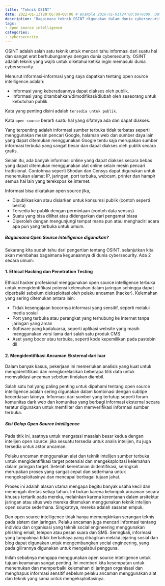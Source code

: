 ```yaml
---
title: "Teknik OSINT"
date: 2022-01-13T20:06:00+08:00 # example 2020-01-01T24:00:00+0800. Date should be the current time! you need insert it manually.
description: "Bagaimana teknik OSINT digunakan dalam dunia cybersecurity"
tags:
- open source intelligence
categories:
- cybersecurity
---
```


OSINT adalah salah satu teknik untuk mencari tahu informasi dari suatu hal dan sangat erat berhubungannya dengan dunia cybersecurity. OSINT adalah teknik yang wajib untuk diketahui ketika ingin memasuki dunia cybersecurity.

Menurut informasi-informasi yang saya dapatkan tentang open source intelligence adalah:
- Informasi yang keberadaannya dapat diakses oleh publik.
- Informasi yang ditambahkan/dimodifikasi/diubah oleh seseorang untuk kebutuhan publik.

Kata yang penting disini adalah `tersedia untuk publik`.

Kata `open source` berarti suatu hal yang sifatnya ada dan dapat diakses.

Yang terpenting adalah informasi sumber terbuka tidak terbatas seperti menggunakan mesin pencari Google, halaman web dan sumber daya lain yang dapat ditemukan menggunakan Google tentu saja merupakan sumber informasi terbuka yang sangat besar dan dapat diakses oleh publik secara gratis.

Selain itu, ada banyak informasi online yang dapat diakses secara bebas yang dapat ditemukan menggunakan alat online selain mesin pencari tradisional. Contohnya seperti Shodan dan Censys dapat digunakan untuk menemukan alamat IP, jaringan, port terbuka, webcam, printer dan hampir semua hal lain yang terekspos ke internet.

Informasi bisa dikatakan open source jika,

- Dipublikasikan atau disiarkan untuk konsumsi publik (contoh seperti berita)
- Tersedia ke publik dengan permintaan (contoh data sensus)
- Suatu yang bisa dilihat atau didengarkan dari pengamat biasa
- Diperoleh dengan mengunjungi tempat mana pun atau menghadiri acara apa pun yang terbuka untuk umum.

##### Bagaimana Open Source Intelligence digunakan?

Sekarang kita sudah tahu dari pengertian tentang OSINT, selanjutkan kita akan membahas bagaimana kegunaannya di dunia cybersecurity. Ada 2 secara umum:

#### 1. Ethical Hacking dan Penetration Testing

Ethical hacker profesional menggunakan open source intelligence terbuka untuk mengidentifikasi potensi kelemahan dalam jaringan sehingga dapat diperbaiki sebelum dieksploitasi oleh pelaku ancaman (hacker). Kelemahan yang sering ditemukan antara lain:

- Tidak kesengajaan bocornya informasi yang sensitif, seperti melalui media sosial
- Port yang terbuka atau perangkat yang terhubung ke internet tanpa jaringan yang aman
- Software yang kadaluarsa, seperti aplikasi website yang masih menggunakan versi lama dari salah satu produk CMS
- Aset yang bocor atau terbuka, seperti kode kepemilikan pada pastebin dll

#### 2. Mengidentifikasi Ancaman Eksternal dari luar

Dalam banyak kasus, pekerjaan ini memerlukan analisis yang kuat untuk mengidentifikasi dan mengkorelasikan beberapa titik data untuk memvalidasi ancaman sebelum tindakan diambil.

Salah satu hal yang paling penting untuk dipahami tentang open source intelligence adalah sering digunakan dalam kombinasi dengan subtipe kecerdasan lainnya. Informasi dari sumber yang tertutup seperti forum komunitas dark web dan komunitas yang berbagi informasi eksternal secara teratur digunakan untuk memfilter dan memverifikasi informasi sumber terbuka.

##### Sisi Gelap Open Source Intelligence

Pada titik ini, saatnya untuk mengatasi masalah besar kedua dengan intelijen open source: jika sesuatu tersedia untuk analis intelijen, itu juga tersedia untuk aktor ancaman.

Pelaku ancaman menggunakan alat dan teknik intelijen sumber terbuka untuk mengidentifikasi target potensial dan mengeksploitasi kelemahan dalam jaringan target. Setelah kerentanan diidentifikasi, seringkali merupakan proses yang sangat cepat dan sederhana untuk mengeksploitasinya dan mencapai berbagai tujuan jahat.

Proses ini adalah alasan utama mengapa begitu banyak usaha kecil dan menengah diretas setiap tahun. Ini bukan karena kelompok ancaman secara khusus tertarik pada mereka, melainkan karena kerentanan dalam arsitektur jaringan atau situs web mereka ditemukan menggunakan teknik intelijen open source sederhana. Singkatnya, mereka adalah sasaran empuk.

Dan open source intelligence tidak hanya memungkinkan serangan teknis pada sistem dan jaringan. Pelaku ancaman juga mencari informasi tentang individu dan organisasi yang teknik social engineering menggunakan phishing email, telepon atau pesan suara dan SMS. Seringkali, informasi yang tampaknya tidak berbahaya yang dibagikan melalui jejaring sosial dan blog dapat digunakan untuk mengembangkan social engineering, yang pada gilirannya digunakan untuk mengelabui pengguna.

Inilah sebabnya mengapa menggunakan open source intelligence untuk tujuan keamanan sangat penting. Ini memberi kita kesempatan untuk menemukan dan memperbaiki kelemahan di jaringan organisasi dan menghapus informasi sensitif sebelum pelaku ancaman menggunakan alat dan teknik yang sama untuk mengeksploitasinya.